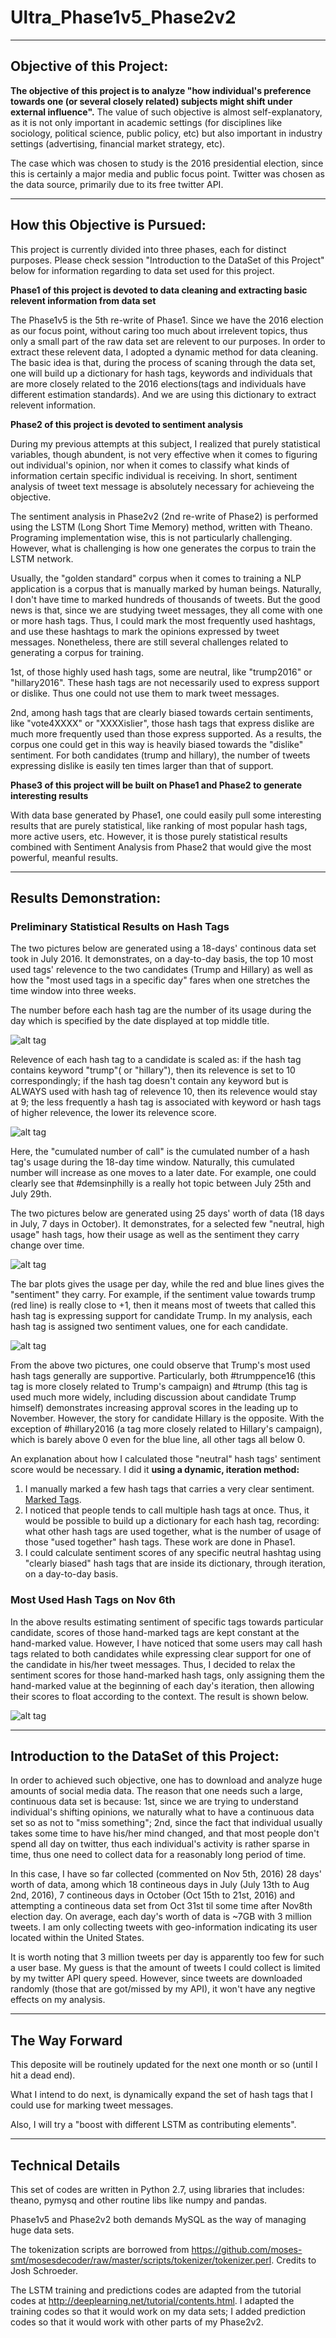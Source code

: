 # Ultra_Phase1v5_Phase2v2


-----------------------------------------------------------------------------
## Objective of this Project:

**The objective of this project is to analyze "how individual's preference towards one (or several closely related) subjects might shift under external influence".** The value of such objective is almost self-explanatory, as it is not only important in academic settings (for disciplines like sociology, political science, public policy, etc) but also important in industry settings (advertising, financial market strategy, etc).

The case which was chosen to study is the 2016 presidential election, since this is certainly a major media and public focus point. Twitter was chosen as the data source, primarily due to its free twitter API. 


-----------------------------------------------------------------------------
## How this Objective is Pursued:

This project is currently divided into three phases, each for distinct purposes. Please check session "Introduction to the DataSet of this Project" below for information regarding to data set used for this project.

**Phase1 of this project is devoted to data cleaning and extracting basic relevent information from data set**

The Phase1v5 is the 5th re-write of Phase1. Since we have the 2016 election as our focus point, without caring too much about irrelevent topics, thus only a small part of the raw data set are relevent to our purposes. In order to extract these relevent data, I adopted a dynamic method for data cleaning. The basic idea is that, during the process of scaning through the data set, one will build up a dictionary for hash tags, keywords and individuals that are more closely related to the 2016 elections(tags and individuals have different estimation standards). And we are using this dictionary to extract relevent information. 

**Phase2 of this project is devoted to sentiment analysis**

During my previous attempts at this subject, I realized that purely statistical variables, though abundent, is not very effective when it comes to figuring out individual's opinion, nor when it comes to classify what kinds of information certain specific individual is receiving. In short, sentiment analysis of tweet text message is absolutely necessary for achieveing the objective. 

The sentiment analysis in Phase2v2 (2nd re-write of Phase2) is performed using the LSTM (Long Short Time Memory) method, written with Theano. Programing implementation wise, this is not particularly challenging. However, what is challenging is how one generates the corpus to train the LSTM network. 

Usually, the "golden standard" corpus when it comes to training a NLP application is a corpus that is manually marked by human beings. Naturally, I don't have time to marked hundreds of thousands of tweets. But the good news is that, since we are studying tweet messages, they all come with one or more hash tags. Thus, I could mark the most frequently used hashtags, and use these hashtags to mark the opinions expressed by tweet messages. Nonetheless, there are still several challenges related to generating a corpus for training. 

1st, of those highly used hash tags, some are neutral, like "trump2016" or "hillary2016". These hash tags are not necessarily used to express support or dislike. Thus one could not use them to mark tweet messages. 

2nd, among hash tags that are clearly biased towards certain sentiments, like "vote4XXXX" or "XXXXislier", those hash tags that express dislike are much more frequently used than those express supported. As a results, the corpus one could get in this way is heavily biased towards the "dislike" sentiment. For both candidates (trump and hillary), the number of tweets expressing dislike is easily ten times larger than that of support. 

**Phase3 of this project will be built on Phase1 and Phase2 to generate interesting results**

With data base generated by Phase1, one could easily pull some interesting results that are purely statistical, like ranking of most popular hash tags, more active users, etc. However, it is those purely statistical results combined with Sentiment Analysis from Phase2 that would give the most powerful, meanful results.


-----------------------------------------------------------------------------
## Results Demonstration:  

### Preliminary Statistical Results on Hash Tags

The two pictures below are generated using a 18-days' continous data set took in July 2016. It demonstrates, on a day-to-day basis, the top 10 most used tags' relevence to the two candidates (Trump and Hillary) as well as how the "most used tags in a specific day" fares when one stretches the time window into three weeks. 

The number before each hash tag are the number of its usage during the day which is specified by the date displayed at top middle title. 

![alt tag](https://github.com/Nimburg/Ultra_Phase1v5_Phase2v2_Phase3v1/blob/master/Results_Demo/tag_july_relevence.gif)

Relevence of each hash tag to a candidate is scaled as: if the hash tag contains keyword "trump"( or "hillary"), then its relevence is set to 10 correspondingly; if the hash tag doesn't contain any keyword but is ALWAYS used with hash tag of relevence 10, then its relevence would stay at 9; the less frequently a hash tag is associated with keyword or hash tags of higher relevence, the lower its relevence score.

![alt tag](https://github.com/Nimburg/Ultra_Phase1v5_Phase2v2_Phase3v1/blob/master/Results_Demo/tag_july_HisCall.gif)

Here, the "cumulated number of call" is the cumulated number of a hash tag's usage during the 18-day time window. Naturally, this cumulated number will increase as one moves to a later date. For example, one could clearly see that #demsinphilly is a really hot topic between July 25th and July 29th. 

The two pictures below are generated using 25 days' worth of data (18 days in July, 7 days in October). It demonstrates, for a selected few "neutral, high usage" hash tags, how their usage as well as the sentiment they carry change over time. 

![alt tag](https://github.com/Nimburg/Ultra_Phase1v5_Phase2v2_Phase3v1/blob/master/Results_Demo/trump_tags.gif)

The bar plots gives the usage per day, while the red and blue lines gives the "sentiment" they carry. For example, if the sentiment value towards trump (red line) is really close to +1, then it means most of tweets that called this hash tag is expressing support for candidate Trump. In my analysis, each hash tag is assigned two sentiment values, one for each candidate. 

![alt tag](https://github.com/Nimburg/Ultra_Phase1v5_Phase2v2_Phase3v1/blob/master/Results_Demo/hillary_tags.gif)

From the above two pictures, one could observe that Trump's most used hash tags generally are supportive. Particularly, both #trumppence16 (this tag is more closely related to Trump's campaign) and #trump (this tag is used much more widely, including discussion about candidate Trump himself) demonstrates increasing approval scores in the leading up to November. However, the story for candidate Hillary is the opposite. With the exception of #hillary2016 (a tag more closely related to Hillary's campaign), which is barely above 0 even for the blue line, all other tags all below 0. 

An explanation about how I calculated those "neutral" hash tags' sentiment score would be necessary. I did it **using a dynamic, iteration method:**  
 1. I manually marked a few hash tags that carries a very clear sentiment. [Marked Tags](https://github.com/Nimburg/Ultra_Phase1v5_Phase2v2_Phase3v1/tree/master/Ultra_Phase3v1/Data). 
 2. I noticed that people tends to call multiple hash tags at once. Thus, it would be possible to build up a dictionary for each hash tag, recording: what other hash tags are used together, what is the number of usage of those "used together" hash tags. These work are done in Phase1. 
 3. I could calculate sentiment scores of any specific neutral hashtag using "clearly biased" hash tags that are inside its dictionary, through iteration, on a day-to-day basis. 

### Most Used Hash Tags on Nov 6th

In the above results estimating sentiment of specific tags towards particular candidate, scores of those hand-marked tags are kept constant at the hand-marked value. However, I have noticed that some users may call hash tags related to both candidates while expressing clear support for one of the candidate in his/her tweet messages. Thus, I decided to relax the sentiment scores for those hand-marked hash tags, only assigning them the hand-marked value at the beginning of each day's iteration, then allowing their scores to float according to the context. The result is shown below. 

![alt tag](https://github.com/Nimburg/Ultra_Phase1v5_Phase2v2_Phase3v1/blob/master/Results_Demo/Nov6th_TopTags.gif)




-----------------------------------------------------------------------------
## Introduction to the DataSet of this Project:

In order to achieved such objective, one has to download and analyze huge amounts of social media data. The reason that one needs such a large, continuous data set is because: 1st, since we are trying to understand individual's shifting opinions, we naturally what to have a continuous data set so as not to "miss something"; 2nd, since the fact that individual usually takes some time to have his/her mind changed, and that most people don't spend all day on twitter, thus each individual's activity is rather sparse in time, thus one need to collect data for a reasonably long period of time.

In this case, I have so far collected (commented on Nov 5th, 2016) 28 days' worth of data, among which 18 contineous days in July (July 13th to Aug 2nd, 2016), 7 contineous days in October (Oct 15th to 21st, 2016) and attempting a contineous data set from Oct 31st til some time after Nov8th election day. On average, each day's worth of data is ~7GB with 3 million tweets. I am only collecting tweets with geo-information indicating its user located within the United States. 

It is worth noting that 3 million tweets per day is apparently too few for such a user base. My guess is that the amount of tweets I could collect is limited by my twitter API query speed. However, since tweets are downloaded randomly (those that are got/missed by my API), it won't have any negtive effects on my analysis. 


-----------------------------------------------------------------------------
## The Way Forward

This deposite will be routinely updated for the next one month or so (until I hit a dead end). 

What I intend to do next, is dynamically expand the set of hash tags that I could use for marking tweet messages. 

Also, I will try a "boost with different LSTM as contributing elements". 

-----------------------------------------------------------------------------
## Technical Details

This set of codes are written in Python 2.7, using libraries that includes: theano, pymysq and other routine libs like numpy and pandas.

Phase1v5 and Phase2v2 both demands MySQL as the way of managing huge data sets. 

The tokenization scripts are borrowed from https://github.com/moses-smt/mosesdecoder/raw/master/scripts/tokenizer/tokenizer.perl. Credits to Josh Schroeder. 

The LSTM training and predictions codes are adapted from the tutorial codes at http://deeplearning.net/tutorial/contents.html. I adapted the training codes so that it would work on my data sets; I added prediction codes so that it would work with other parts of my Phase2v2. 

